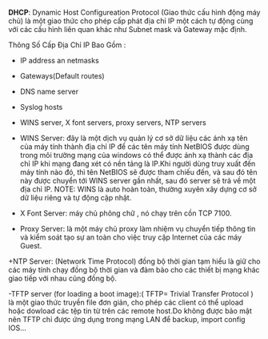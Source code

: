 **DHCP**: Dynamic Host Configureation Protocol (Giao thức cấu hình động máy chủ) là một giao thức cho phép cấp phát địa chỉ IP một cách tự động cùng với các cấu hình liên quan khác như Subnet mask và Gateway mặc định.

Thông Số Cấp Địa Chỉ IP Bao Gồm :

- IP address an netmasks

- Gateways(Default routes)

- DNS name server 

- Syslog hosts

- WINS server, X font servers, proxy servers, NTP servers

 + WINS Server: đây là một dịch vụ quản lý cơ sở dữ liệu các ánh xạ tên của máy tính thành địa chỉ IP để các tên máy tính NetBIOS được dùng trong môi trường mạng của windows có thể được ánh xạ thành các địa chỉ IP khi mạng đang xét có nền tảng là IP.Khi người dùng truy xuất đến máy tính nào đó, thì tên NetBIOS sẽ được tham chiếu đến, và sau đó tên này được chuyển tới WINS server gần nhất, sau đó server sẽ trả về một địa chỉ IP. NOTE: WINS là auto hoàn toàn, thường xuyên xây dựng cơ sở dữ liệu riêng và tự động cập nhật.
 
 + X Font Server: máy chủ phông chữ , nó chạy trên cồn TCP 7100.
 
 + Proxy Server: là một máy chủ proxy làm nhiệm vụ chuyển tiếp thông tin và kiểm soát tạo sự an toàn cho việc truy cập Internet của các máy Guest.
 
 +NTP Server: (Network Time Protocol) đồng bộ thời gian tạm hiểu là giữ cho các máy tính chạy đồng bộ thời gian và đảm bảo cho các thiết bị mạng khác giao tiếp với nhau cũng đồng bộ.

-TFTP server (for loading a boot image):( TFTP= Trivial Transfer Protocol ) là một giao thức truyền file đơn giản, cho phép các client có thể upload hoặc dowload các tệp tin từ trên các remote host.Do không được bảo mật nên TFTP chỉ được ứng dụng trong mạng LAN để backup, import config IOS...


